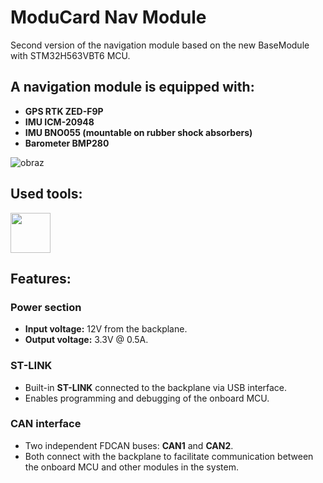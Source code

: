 # ModuCard Nav Module

Second version of the navigation module based on the new BaseModule with STM32H563VBT6 MCU.

## A navigation module is equipped with:

- **GPS RTK ZED-F9P**
- **IMU ICM-20948**
- **IMU BNO055 (mountable on rubber shock absorbers)**
- **Barometer BMP280**

![obraz](https://github.com/user-attachments/assets/0c2b05e0-30f5-411c-bce9-ebabc41eedb3)

## Used tools:

<img align="center" height="64" src="img/logos/KiCad.png">

## Features:

### Power section

- **Input voltage:** 12V from the backplane.
- **Output voltage:** 3.3V @ 0.5A.

### ST-LINK

- Built-in **ST-LINK** connected to the backplane via USB interface.
- Enables programming and debugging of the onboard MCU.

### CAN interface

- Two independent FDCAN buses: **CAN1** and **CAN2**.
- Both connect with the backplane to facilitate communication between the onboard MCU and other modules in the system.

